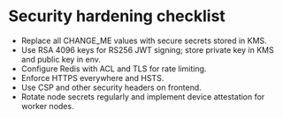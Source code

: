 # Security hardening checklist

- Replace all CHANGE_ME values with secure secrets stored in KMS.
- Use RSA 4096 keys for RS256 JWT signing; store private key in KMS and public key in env.
- Configure Redis with ACL and TLS for rate limiting.
- Enforce HTTPS everywhere and HSTS.
- Use CSP and other security headers on frontend.
- Rotate node secrets regularly and implement device attestation for worker nodes.
